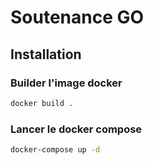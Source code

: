 # Soutenance GO

## Installation

### Builder l'image docker

```bash
docker build .
```

### Lancer le docker compose

```bash
docker-compose up -d
```
